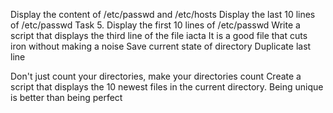


Display the content of /etc/passwd and /etc/hosts
Display the last 10 lines of /etc/passwd
Task 5. Display the first 10 lines of /etc/passwd
Write a script that displays the third line of the file iacta
It is a good file that cuts iron without making a noise
Save current state of directory
Duplicate last line

Don't just count your directories, make your directories count
Create a script that displays the 10 newest files in the current directory.
Being unique is better than being perfect
